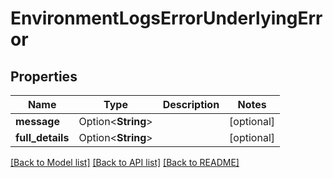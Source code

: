 # EnvironmentLogsErrorUnderlyingError

## Properties

Name | Type | Description | Notes
------------ | ------------- | ------------- | -------------
**message** | Option<**String**> |  | [optional]
**full_details** | Option<**String**> |  | [optional]

[[Back to Model list]](../README.md#documentation-for-models) [[Back to API list]](../README.md#documentation-for-api-endpoints) [[Back to README]](../README.md)



